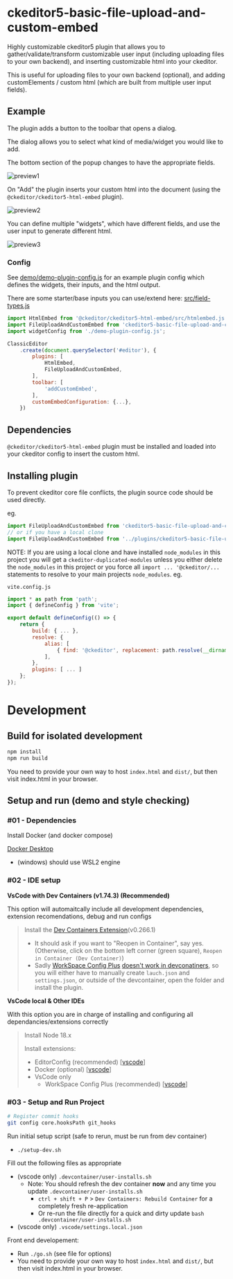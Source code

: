 # ckeditor5-basic-file-upload-and-custom-embed
Highly customizable ckeditor5 plugin that allows you to gather/validate/transform customizable user input (including uploading files to your own backend), and inserting customizable html into your ckeditor.

This is useful for uploading files to your own backend (optional), and adding customElements / custom html (which are built from multiple user input fields).

## Example

The plugin adds a button to the toolbar that opens a dialog.

The dialog allows you to select what kind of media/widget you would like to add.

The bottom section of the popup changes to have the appropriate fields.

![preview1](./docs/preview1.png)

On "Add" the plugin inserts your custom html into the document (using the `@ckeditor/ckeditor5-html-embed` plugin).

![preview2](./docs/preview2.PNG)

You can define multiple "widgets", which have different fields, and use the user input to generate different html.

![preview3](./docs/preview3.PNG)

### Config

See [demo/demo-plugin-config.js](./demo/demo-plugin-config.js) for an example plugin config which defines the widgets, their inputs, and the html output.

There are some starter/base inputs you can use/extend here: [src/field-types.js](./src/field-types.js)

```js
import HtmlEmbed from '@ckeditor/ckeditor5-html-embed/src/htmlembed.js';
import FileUploadAndCustomEmbed from 'ckeditor5-basic-file-upload-and-custom-embed/plugin.js';
import widgetConfig from './demo-plugin-config.js';

ClassicEditor
    .create(document.querySelector('#editor'), {
        plugins: [
            HtmlEmbed,
            FileUploadAndCustomEmbed,
        ],
        toolbar: [
            'addCustomEmbed',
        ],
        customEmbedConfiguration: {...},
    })
```

## Dependencies

`@ckeditor/ckeditor5-html-embed` plugin must be installed and loaded into your ckeditor config to insert the custom html.



## Installing plugin

To prevent ckeditor core file conflicts, the plugin source code should be used directly.

eg.
```js
import FileUploadAndCustomEmbed from 'ckeditor5-basic-file-upload-and-custom-embed/plugin.js';
// or if you have a local clone
import FileUploadAndCustomEmbed from '../plugins/ckeditor5-basic-file-upload-and-custom-embed/plugin.js';
```

NOTE: If you are using a local clone and have installed `node_modules` in this project you will get a `ckeditor-duplicated-modules` unless you either delete the `node_modules` in this project or you force all `import ... '@ckeditor/...` statements to resolve to your main projects `node_modules`.  eg.

`vite.config.js`
```js
import * as path from 'path';
import { defineConfig } from 'vite';

export default defineConfig(() => {
    return {
        build: { ... },
        resolve: {
            alias: [
                { find: '@ckeditor', replacement: path.resolve(__dirname, 'node_modules/@ckeditor') },
            ],
        },
        plugins: [ ... ]
    };
});
```


# Development

## Build for isolated development

```bash
npm install
npm run build
```

You need to provide your own way to host `index.html` and `dist/`, but then visit index.html in your browser.


## Setup and run (demo and style checking)

### #01 - Dependencies

Install Docker (and docker compose)

[Docker Desktop](https://www.docker.com/products/docker-desktop/)
-   (windows) should use WSL2 engine

### #02 - IDE setup

**VsCode with Dev Containers (v1.74.3) (Recommended)**

This option will automaitcally include all development dependencies, extension recomendations, debug and run configs

> Install the [Dev Containers Extension](https://marketplace.visualstudio.com/items?itemName=ms-vscode-remote.remote-containers)(v0.266.1)
>
> -   It should ask if you want to "Reopen in Container", say yes. (Otherwise, click on the bottom left corner (green square), `Reopen in Container (Dev Container)`)
> -   Sadly [WorkSpace Config Plus](https://marketplace.visualstudio.com/items?itemName=swellaby.workspace-config-plus) [doesn't work in devconatiners](https://github.com/swellaby/vscode-workspace-config-plus/issues/121), so you will either have to manually create `lauch.json` and `settings.json`, or outside of the devcontainer, open the folder and install the plugin.

**VsCode local & Other IDEs**

With this option you are in charge of installing and configuring all dependancies/extensions correctly

> Install Node 18.x
>
> Install extensions:
>
> -   EditorConfig (recommended) [[vscode](https://marketplace.visualstudio.com/items?itemName=EditorConfig.EditorConfig)]
> -   Docker (optional) [[vscode](https://marketplace.visualstudio.com/items?itemName=ms-azuretools.vscode-docker)]
> -   VsCode only
>     -   WorkSpace Config Plus (recommended) [[vscode](https://marketplace.visualstudio.com/items?itemName=swellaby.workspace-config-plus)]


### #03 - Setup and Run Project

```bash
# Register commit hooks
git config core.hooksPath git_hooks
```

Run initial setup script (safe to rerun, must be run from dev container)

- `./setup-dev.sh`

Fill out the following files as appropriate

-   (vscode only) `.devcontainer/user-installs.sh`
    -   Note: You should refresh the dev container **now** and any time you update `.devcontainer/user-installs.sh`
        -   `ctrl + shift + P` > `Dev Containers: Rebuild Container` for a completely fresh re-application
        -   Or re-run the file directly for a quick and dirty update `bash .devcontainer/user-installs.sh`
-   (vscode only) `.vscode/settings.local.json`

Front end developement:

-   Run `./go.sh` (see file for options)
-   You need to provide your own way to host `index.html` and `dist/`, but then visit index.html in your browser.
